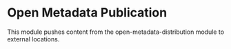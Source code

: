 <!-- SPDX-License-Identifier: Apache-2.0 -->
  
# Open Metadata Publication

This module pushes content from the open-metadata-distribution module to
external locations.  